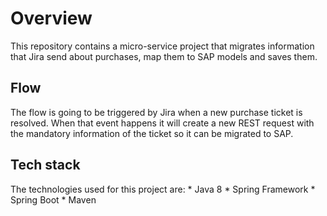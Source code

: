 # Overview

This repository contains a micro-service project that migrates information that Jira send about purchases, map them to SAP models and saves them.

## Flow

The flow is going to be triggered by Jira when a new purchase ticket is resolved. When that event happens it will create a new REST request with the mandatory information of the ticket so it can be migrated to SAP.

## Tech stack

The technologies used for this project are:
    * Java 8
    * Spring Framework
    * Spring Boot
    * Maven

